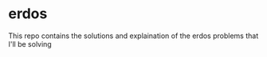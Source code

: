 # erdos
This repo contains the solutions and explaination of the erdos problems that I'll be solving 
